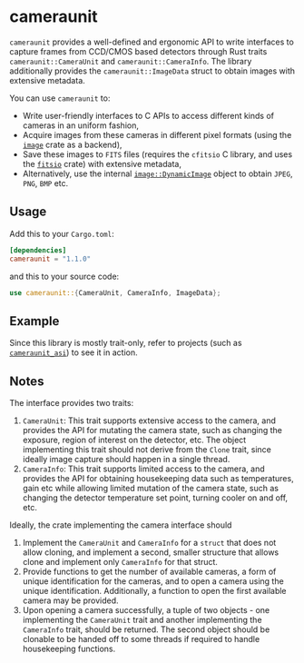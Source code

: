 # cameraunit

`cameraunit` provides a well-defined and ergonomic API to write interfaces to capture frames from CCD/CMOS based
detectors through Rust traits `cameraunit::CameraUnit` and `cameraunit::CameraInfo`. The library additionally
provides the `cameraunit::ImageData` struct to obtain images with extensive metadata.

You can use `cameraunit` to:
 - Write user-friendly interfaces to C APIs to access different kinds of cameras in an uniform fashion,
 - Acquire images from these cameras in different pixel formats (using the [`image`](https://crates.io/crates/image) crate as a backend),
 - Save these images to `FITS` files (requires the `cfitsio` C library, and uses the [`fitsio`](https://crates.io/crates/fitsio) crate) with extensive metadata,
 - Alternatively, use the internal [`image::DynamicImage`](https://docs.rs/image/0.24.7/image/enum.DynamicImage.html) object to obtain `JPEG`, `PNG`, `BMP` etc.

## Usage
Add this to your `Cargo.toml`:
```toml
[dependencies]
cameraunit = "1.1.0"
```
and this to your source code:
```rs
use cameraunit::{CameraUnit, CameraInfo, ImageData};
```

## Example
Since this library is mostly trait-only, refer to projects (such as [`cameraunit_asi`](https://github.com/sunipkm/cameraunit_asi)) to see it in action.

## Notes
The interface provides two traits:
 1. `CameraUnit`: This trait supports extensive access to the camera, and provides the API for mutating the camera
 state, such as changing the exposure, region of interest on the detector, etc. The object implementing this trait
 should not derive from the `Clone` trait, since ideally image capture should happen in a single thread.
 2. `CameraInfo`: This trait supports limited access to the camera, and provides the API for obtaining housekeeping
 data such as temperatures, gain etc while allowing limited mutation of the camera state, such as changing the
 detector temperature set point, turning cooler on and off, etc.

Ideally, the crate implementing the camera interface should
 1. Implement the `CameraUnit` and `CameraInfo` for a `struct` that does not allow cloning, and implement a second,
 smaller structure that allows clone and implement only `CameraInfo` for that struct.
 2. Provide functions to get the number of available cameras, a form of unique identification for the cameras,
 and to open a camera using the unique identification. Additionally, a function to open the first available camera
 may be provided.
 3. Upon opening a camera successfully, a tuple of two objects - one implementing the `CameraUnit` trait and
 another implementing the `CameraInfo` trait, should be returned. The second object should be clonable to be
 handed off to some threads if required to handle housekeeping functions.